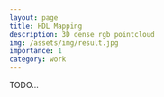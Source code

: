 ```yaml
---
layout: page
title: HDL Mapping
description: 3D dense rgb pointcloud 
img: /assets/img/result.jpg
importance: 1
category: work
---
```


TODO...